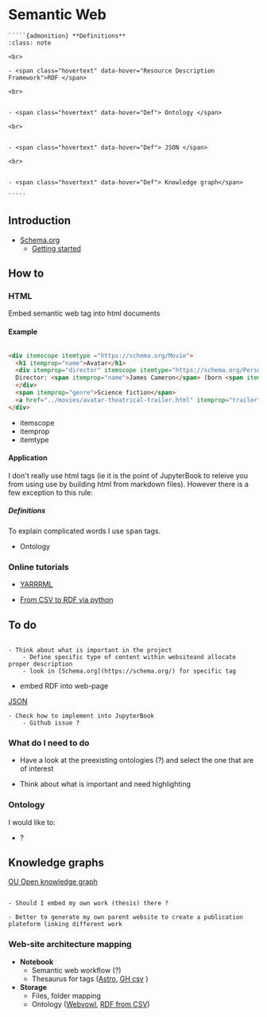# Semantic Web

``````{margin} 
`````{admonition} **Definitions**
:class: note

<br>

- <span class="hovertext" data-hover="Resource Description Framework">RDF </span>

<br>


- <span class="hovertext" data-hover="Def"> Ontology </span>

<br>


- <span class="hovertext" data-hover="Def"> JSON </span>

<br>


- <span class="hovertext" data-hover="Def"> Knowledge graph</span>

`````
``````

## Introduction

- [Schema.org](https://schema.org/)
    - [Getting started](https://schema.org/docs/gs.html)



## How to

### HTML

Embed semantic web tag into html documents

#### Example

```html

<div itemscope itemtype ="https://schema.org/Movie">
  <h1 itemprop="name">Avatar</h1>
  <div itemprop="director" itemscope itemtype="https://schema.org/Person">
  Director: <span itemprop="name">James Cameron</span> (born <span itemprop="birthDate">August 16, 1954</span>)
  </div>
  <span itemprop="genre">Science fiction</span>
  <a href="../movies/avatar-theatrical-trailer.html" itemprop="trailer">Trailer</a>
</div>

```

- itemscope
- itemprop
- itemtype

#### Application

I don't really use html tags (ie it is the point of JupyterBook to releive you from using use by building html from markdown files).
However there is a few exception to this rule:

##### Definitions

To explain complicated words I use <kbd>span</kbd> tags.

- <span class="hovertext" data-hover="Def"> Ontology </span>

### Online tutorials

- [YARRRML](https://rml.io/yarrrml/tutorial/getting-started/#existing-data-sources)

- [From CSV to RDF via python](https://enterprise-knowledge.com/transforming-tabular-data-into-personalized-componentized-content-using-knowledge-graphs-in-python/)


## To do


```{admonition} To do

- Think about what is important in the project
    - Define specific type of content within websiteand allocate proper description
    - look in [Schema.org](https://schema.org/) for specific tag
```

- embed RDF into web-page

[JSON](https://json-ld.org/playground/)

```{admonition} To do
- Check how to implement into JupyterBook
    - Github issue ?
```


### What do I need to do

- Have a look at the preexisting ontologies (?) and select the one that are of interest

- Think about what is important and need highlighting 


### Ontology

I would like to:
- ?


## Knowledge graphs

[OU Open knowledge graph](https://data.open.ac.uk/)

```{admonition} Question

- Should I embed my own work (thesis) there ?

- Better to generate my own parent website to create a publication plateform linking different work
```

<h3><strong>Web-site architecture mapping</strong></h3>

- **Notebook**
    - Semantic web workflow (?)
    - Thesaurus for tags ([Astro](https://vocabs.ardc.edu.au/viewById/119), [GH csv](https://github.com/astrothesaurus/UAT/blob/master/UAT.csv) )
- **Storage**
    - Files, folder mapping
    - Ontology ([Webvowl](https://service.tib.eu/webvowl/#sioc), [RDF from CSV](https://stackoverflow.com/questions/13147864/how-to-create-an-ontology-from-raw-data-csv))
    




